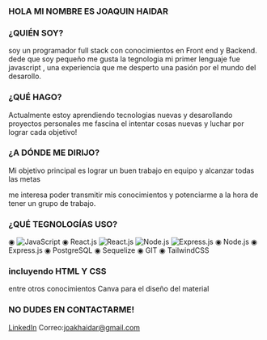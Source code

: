 
### HOLA MI NOMBRE ES JOAQUIN HAIDAR 

### ¿QUIÉN SOY?

soy un programador full stack con conocimientos en Front end y Backend.
dede que soy pequeño me gusta la tegnologia mi primer lenguaje fue javascript , una 
experiencia que me desperto una pasión por el mundo del desarollo.

### ¿QUÉ HAGO?

Actualmente estoy aprendiendo tecnologias nuevas y desarollando proyectos personales
me fascina el intentar cosas nuevas y luchar por lograr cada objetivo!

### ¿A DÓNDE ME DIRIJO?

Mi objetivo principal es lograr un buen trabajo en equipo y alcanzar todas las metas

me interesa poder transmitir mis conocimientos y  potenciarme a la hora de tener un grupo 
de trabajo.

### ¿QUÉ TEGNOLOGÍAS USO?

◉ ![JavaScript](https://example.com/path/to/javascript-logo.png) 
◉ React.js ![React.js](https://example.com/path/to/react-logo.png) ![Node.js](https://example.com/path/to/node-logo.png) ![Express.js](https://example.com/path/to/express-logo.png)
◉ Node.js
◉ Express.js
◉ PostgreSQL
◉ Sequelize
◉ GIT 
◉ TailwindCSS

### incluyendo HTML Y CSS

entre otros conocimientos Canva para el diseño del material

### NO DUDES EN CONTACTARME!
[LinkedIn](https://www.linkedin.com/tu_perfil)
Correo:joakhaidar@gmail.com
